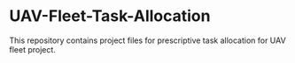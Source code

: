 # UAV-Fleet-Task-Allocation
This repository contains project files for prescriptive task allocation for UAV fleet project.
